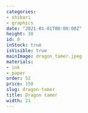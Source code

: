 ```yaml
---
categories:
- shibari
- graphics
date: "2021-01-01T00:00:00Z"
height: 30
id: 0
inStock: true
isVisible: true
mainImage: dragon_tamer.jpeg
materials:
- ink
- paper
order: 52
price: 150
slug: dragon-tamer
title: Dragon tamer
width: 21
---
```


